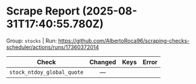 # Scrape Report (2025-08-31T17:40:55.780Z)

Group: `stocks`  |  Run: https://github.com/AlbertoRoca96/scraping-checks-scheduler/actions/runs/17360372014

| Check | Changed | Keys | Error |
|---|:---:|:--|:--|
| `stock_ntdoy_global_quote` | — |  |  |
